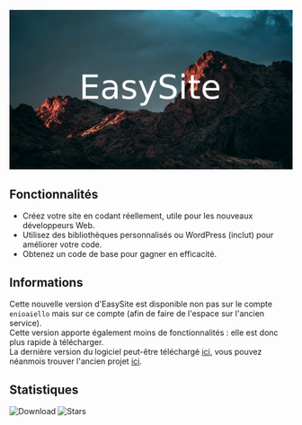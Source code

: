![Bannière EasySite](assets/img/image.png)
## Fonctionnalités
- Créez votre site en codant réellement, utile pour les nouveaux développeurs Web.
- Utilisez des bibliothèques personnalisés ou WordPress (inclut) pour améliorer votre code.
- Obtenez un code de base pour gagner en efficacité.
## Informations
Cette nouvelle version d'EasySite est disponible non pas sur le compte `enioaiello` mais sur ce compte (afin de faire de l'espace sur l'ancien service).\
Cette version apporte également moins de fonctionnalités : elle est donc plus rapide à télécharger.\
La dernière version du logiciel peut-être téléchargé [ici](https://github.com/thetruefrag/EasySite/releases/latest), vous pouvez néanmois trouver l'ancien projet [ici](https://enioaiello.github.io/EasySite).
## Statistiques
![Download](https://img.shields.io/github/downloads/thetruefrag/EasySite/total.svg) ![Stars](https://img.shields.io/github/stars/thetruefrag/EasySite.svg)
